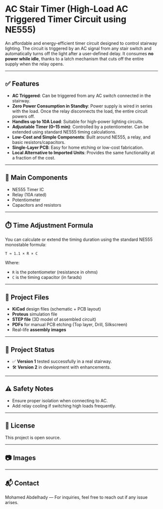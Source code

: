 # AC Stair Timer (High-Load AC Triggered Timer Circuit using NE555)

An affordable and energy-efficient timer circuit designed to control stairway lighting. The circuit is triggered by an AC signal from any stair switch and automatically turns off the light after a user-defined delay. It consumes **no power while idle**, thanks to a latch mechanism that cuts off the entire supply when the relay opens.

---

## ✅ Features

- **AC Triggered**: Can be triggered from any AC switch connected in the stairway.
- **Zero Power Consumption in Standby**: Power supply is wired in series with the load. Once the relay disconnects the load, the entire circuit powers off.
- **Handles up to 10A Load**: Suitable for high-power lighting circuits.
- **Adjustable Timer (0–15 min)**: Controlled by a potentiometer. Can be extended using standard NE555 timing calculations.
- **Low-Cost and Simple Components**: Built around NE555, a relay, and basic resistors/capacitors.
- **Single-Layer PCB**: Easy for home etching or low-cost fabrication.
- **Local Alternative to Imported Units**: Provides the same functionality at a fraction of the cost.

---

## 🧩 Main Components

- NE555 Timer IC
- Relay (10A rated)
- Potentiometer
- Capacitors and resistors

---

## ⏱️ Time Adjustment Formula

You can calculate or extend the timing duration using the standard NE555 monostable formula:

```
T ≈ 1.1 × R × C
```

Where:
- `R` is the potentiometer (resistance in ohms)
- `C` is the timing capacitor (in farads)

---

## 📁 Project Files

- **KiCad** design files (schematic + PCB layout)
- **Proteus** simulation file
- **STEP file** (3D model of assembled circuit)
- **PDFs** for manual PCB etching (Top layer, Drill, Silkscreen)
- Real-life **assembly images**

---

## 🧪 Project Status

- ✅ **Version 1** tested successfully in a real stairway.
- 🛠️ **Version 2** in development with enhancements.

---

## ⚠️ Safety Notes

- Ensure proper isolation when connecting to AC.
- Add relay cooling if switching high loads frequently.

---

## 📜 License

This project is open source.

---

## 📷 Images




---

## 📬 Contact

Mohamed Abdelhady — For inquiries, feel free to reach out if any issue arises.
